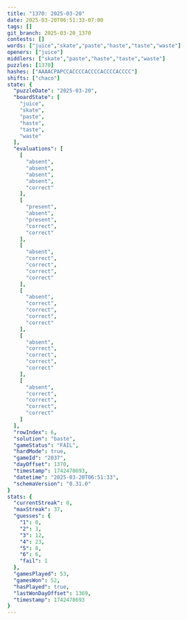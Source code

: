 ```yaml
---
title: "1370: 2025-03-20"
date: 2025-03-20T06:51:33-07:00
tags: []
git_branch: 2025-03-20_1370
contests: []
words: ["juice","skate","paste","haste","taste","waste"]
openers: ["juice"]
middlers: ["skate","paste","haste","taste","waste"]
puzzles: [1370]
hashes: ["AAAACPAPCCACCCCACCCCACCCCACCCC"]
shifts: ["chaco"]
state: {
  "puzzleDate": "2025-03-20",
  "boardState": [
    "juice",
    "skate",
    "paste",
    "haste",
    "taste",
    "waste"
  ],
  "evaluations": [
    [
      "absent",
      "absent",
      "absent",
      "absent",
      "correct"
    ],
    [
      "present",
      "absent",
      "present",
      "correct",
      "correct"
    ],
    [
      "absent",
      "correct",
      "correct",
      "correct",
      "correct"
    ],
    [
      "absent",
      "correct",
      "correct",
      "correct",
      "correct"
    ],
    [
      "absent",
      "correct",
      "correct",
      "correct",
      "correct"
    ],
    [
      "absent",
      "correct",
      "correct",
      "correct",
      "correct"
    ]
  ],
  "rowIndex": 6,
  "solution": "baste",
  "gameStatus": "FAIL",
  "hardMode": true,
  "gameId": "2037",
  "dayOffset": 1370,
  "timestamp": 1742478693,
  "datetime": "2025-03-20T06:51:33",
  "schemaVersion": "0.31.0"
}
stats: {
  "currentStreak": 0,
  "maxStreak": 37,
  "guesses": {
    "1": 0,
    "2": 3,
    "3": 12,
    "4": 23,
    "5": 8,
    "6": 6,
    "fail": 1
  },
  "gamesPlayed": 53,
  "gamesWon": 52,
  "hasPlayed": true,
  "lastWonDayOffset": 1369,
  "timestamp": 1742478693
}
---
```

<!-- more -->
